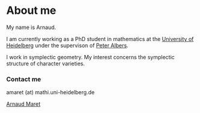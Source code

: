 # About me

My name is Arnaud.

I am currently working as a PhD student in mathematics at the [University of Heidelberg](https://www.uni-heidelberg.de/) under the supervison of [Peter Albers](https://www.mathi.uni-heidelberg.de/~palbers/).

I work in symplectic geometry. My interest concerns the symplectic structure of character varieties.

### Contact me

amaret (at) mathi.uni-heidelberg.de

<div class="LI-profile-badge" data-version="v1" data-size="medium" data-locale="nl_NL" data-type="vertical" data-theme="dark" data-vanity="menno-van-der-graaf-13138490"><a class="LI-simple-link" href='https://www.linkedin.com/in/arnaud-maret-66bb81171/'>Arnaud Maret</a></div>
